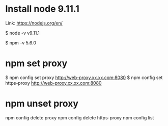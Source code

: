 

# Install node 9.11.1
Link: https://nodejs.org/en/

$ node -v
v9.11.1

$ npm -v
5.6.0

# npm set proxy
$ npm config set proxy http://web-proxy.xx.xx.com:8080
$ npm config set https-proxy http://web-proxy.xx.xx.com:8080

# npm unset proxy
npm config delete proxy
npm config delete https-proxy
npm config list

